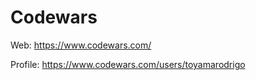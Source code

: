 # Codewars

Web: <https://www.codewars.com/>

Profile: <https://www.codewars.com/users/toyamarodrigo>
